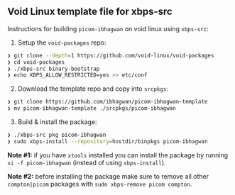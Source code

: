 ## Void Linux template file for xbps-src

Instructions for building `picom-ibhagwan` on void linux using `xbps-src`:

1. Setup the `void-packages` repo:

```sh
❯ git clone --depth=1 https://github.com/void-linux/void-packages
❯ cd void-packages
❯ ./xbps-src binary-bootstrap
❯ echo XBPS_ALLOW_RESTRICTED=yes >> etc/conf
```

2. Download the template repo and copy into `srcpkgs`:

```sh
❯ git clone https://github.com/ibhagwan/picom-ibhagwan-template
❯ mv picom-ibhagwan-template ./srcpkgs/picom-ibhagwan
```

3. Build & install the package:

```sh
❯ ./xbps-src pkg picom-ibhagwan
❯ sudo xbps-install --repository=hostdir/binpkgs picom-ibhagwan 
```

**Note #1:** if you have `xtools` installed you can install the package by running `xi -f picom-ibhagwan` (instead of using `xbps-install`).

**Note #2:** before installing the package make sure to remove all other `compton|picom` packages with `sudo xbps-remove picom compton`.
